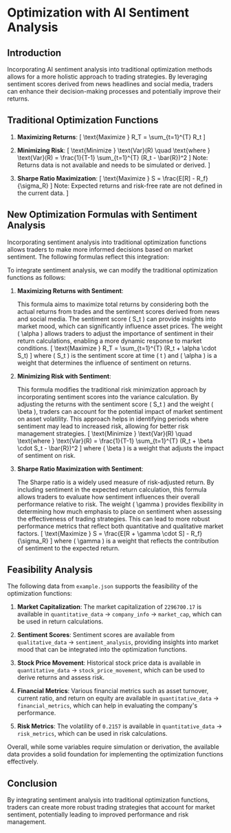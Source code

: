 # Optimization with AI Sentiment Analysis

## Introduction

Incorporating AI sentiment analysis into traditional optimization methods allows for a more holistic approach to trading strategies. By leveraging sentiment scores derived from news headlines and social media, traders can enhance their decision-making processes and potentially improve their returns.

## Traditional Optimization Functions

1. **Maximizing Returns**: 
   \[
   \text{Maximize } R_T = \sum_{t=1}^{T} R_t
   \]

2. **Minimizing Risk**: 
   \[
   \text{Minimize } \text{Var}(R) \quad \text{where } \text{Var}(R) = \frac{1}{T-1} \sum_{t=1}^{T} (R_t - \bar{R})^2
   \]
   Note: Returns data is not available and needs to be simulated or derived.
   \]

3. **Sharpe Ratio Maximization**: 
   \[
   \text{Maximize } S = \frac{E[R] - R_f}{\sigma_R}
   \]
   Note: Expected returns and risk-free rate are not defined in the current data.
   \]

## New Optimization Formulas with Sentiment Analysis

Incorporating sentiment analysis into traditional optimization functions allows traders to make more informed decisions based on market sentiment. The following formulas reflect this integration:

To integrate sentiment analysis, we can modify the traditional optimization functions as follows:

1. **Maximizing Returns with Sentiment**: 

   This formula aims to maximize total returns by considering both the actual returns from trades and the sentiment scores derived from news and social media. The sentiment score \( S_t \) can provide insights into market mood, which can significantly influence asset prices. The weight \( \alpha \) allows traders to adjust the importance of sentiment in their return calculations, enabling a more dynamic response to market conditions.
   \[
   \text{Maximize } R_T = \sum_{t=1}^{T} (R_t + \alpha \cdot S_t)
   \]
   where \( S_t \) is the sentiment score at time \( t \) and \( \alpha \) is a weight that determines the influence of sentiment on returns.

2. **Minimizing Risk with Sentiment**: 

   This formula modifies the traditional risk minimization approach by incorporating sentiment scores into the variance calculation. By adjusting the returns with the sentiment score \( S_t \) and the weight \( \beta \), traders can account for the potential impact of market sentiment on asset volatility. This approach helps in identifying periods where sentiment may lead to increased risk, allowing for better risk management strategies.
   \[
   \text{Minimize } \text{Var}(R) \quad \text{where } \text{Var}(R) = \frac{1}{T-1} \sum_{t=1}^{T} (R_t + \beta \cdot S_t - \bar{R})^2
   \]
   where \( \beta \) is a weight that adjusts the impact of sentiment on risk.

3. **Sharpe Ratio Maximization with Sentiment**: 

   The Sharpe ratio is a widely used measure of risk-adjusted return. By including sentiment in the expected return calculation, this formula allows traders to evaluate how sentiment influences their overall performance relative to risk. The weight \( \gamma \) provides flexibility in determining how much emphasis to place on sentiment when assessing the effectiveness of trading strategies. This can lead to more robust performance metrics that reflect both quantitative and qualitative market factors.
   \[
   \text{Maximize } S = \frac{E[R + \gamma \cdot S] - R_f}{\sigma_R}
   \]
   where \( \gamma \) is a weight that reflects the contribution of sentiment to the expected return.

## Feasibility Analysis

The following data from `example.json` supports the feasibility of the optimization functions:

1. **Market Capitalization**: The market capitalization of `2296700.17` is available in `quantitative_data` -> `company_info` -> `market_cap`, which can be used in return calculations.

2. **Sentiment Scores**: Sentiment scores are available from `qualitative_data` -> `sentiment_analysis`, providing insights into market mood that can be integrated into the optimization functions.

3. **Stock Price Movement**: Historical stock price data is available in `quantitative_data` -> `stock_price_movement`, which can be used to derive returns and assess risk.

4. **Financial Metrics**: Various financial metrics such as asset turnover, current ratio, and return on equity are available in `quantitative_data` -> `financial_metrics`, which can help in evaluating the company's performance.

5. **Risk Metrics**: The volatility of `0.2157` is available in `quantitative_data` -> `risk_metrics`, which can be used in risk calculations.

Overall, while some variables require simulation or derivation, the available data provides a solid foundation for implementing the optimization functions effectively.

## Conclusion

By integrating sentiment analysis into traditional optimization functions, traders can create more robust trading strategies that account for market sentiment, potentially leading to improved performance and risk management.
